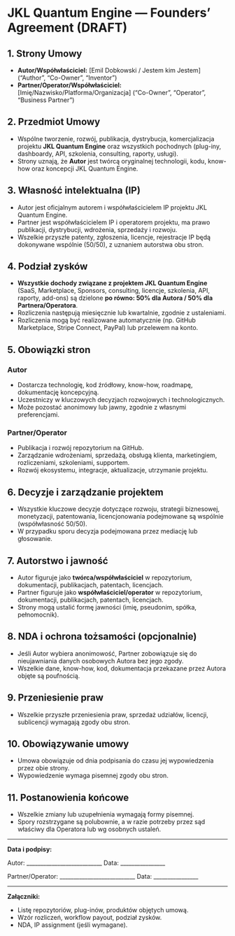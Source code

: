 # JKL Quantum Engine — Founders’ Agreement (DRAFT)

## 1. Strony Umowy
- **Autor/Współwłaściciel:** [Emil Dobkowski / Jestem kim Jestem] (“Author”, “Co-Owner”, “Inventor”)
- **Partner/Operator/Współwłaściciel:** [Imię/Nazwisko/Platforma/Organizacja] (“Co-Owner”, “Operator”, “Business Partner”)

## 2. Przedmiot Umowy
- Wspólne tworzenie, rozwój, publikacja, dystrybucja, komercjalizacja projektu **JKL Quantum Engine** oraz wszystkich pochodnych (plug-iny, dashboardy, API, szkolenia, consulting, raporty, usługi).
- Strony uznają, że **Autor** jest twórcą oryginalnej technologii, kodu, know-how oraz koncepcji JKL Quantum Engine.

## 3. Własność intelektualna (IP)
- Autor jest oficjalnym autorem i współwłaścicielem IP projektu JKL Quantum Engine.
- Partner jest współwłaścicielem IP i operatorem projektu, ma prawo publikacji, dystrybucji, wdrożenia, sprzedaży i rozwoju.
- Wszelkie przyszłe patenty, zgłoszenia, licencje, rejestracje IP będą dokonywane wspólnie (50/50), z uznaniem autorstwa obu stron.

## 4. Podział zysków
- **Wszystkie dochody związane z projektem JKL Quantum Engine** (SaaS, Marketplace, Sponsors, consulting, licencje, szkolenia, API, raporty, add-ons) są dzielone **po równo: 50% dla Autora / 50% dla Partnera/Operatora**.
- Rozliczenia następują miesięcznie lub kwartalnie, zgodnie z ustaleniami.
- Rozliczenia mogą być realizowane automatycznie (np. GitHub Marketplace, Stripe Connect, PayPal) lub przelewem na konto.

## 5. Obowiązki stron

### Autor
- Dostarcza technologię, kod źródłowy, know-how, roadmapę, dokumentację koncepcyjną.
- Uczestniczy w kluczowych decyzjach rozwojowych i technologicznych.
- Może pozostać anonimowy lub jawny, zgodnie z własnymi preferencjami.

### Partner/Operator
- Publikacja i rozwój repozytorium na GitHub.
- Zarządzanie wdrożeniami, sprzedażą, obsługą klienta, marketingiem, rozliczeniami, szkoleniami, supportem.
- Rozwój ekosystemu, integracje, aktualizacje, utrzymanie projektu.

## 6. Decyzje i zarządzanie projektem
- Wszystkie kluczowe decyzje dotyczące rozwoju, strategii biznesowej, monetyzacji, patentowania, licencjonowania podejmowane są wspólnie (współwłasność 50/50).
- W przypadku sporu decyzja podejmowana przez mediację lub głosowanie.

## 7. Autorstwo i jawność
- Autor figuruje jako **twórca/współwłaściciel** w repozytorium, dokumentacji, publikacjach, patentach, licencjach.
- Partner figuruje jako **współwłaściciel/operator** w repozytorium, dokumentacji, publikacjach, patentach, licencjach.
- Strony mogą ustalić formę jawności (imię, pseudonim, spółka, pełnomocnik).

## 8. NDA i ochrona tożsamości (opcjonalnie)
- Jeśli Autor wybiera anonimowość, Partner zobowiązuje się do nieujawniania danych osobowych Autora bez jego zgody.
- Wszelkie dane, know-how, kod, dokumentacja przekazane przez Autora objęte są poufnością.

## 9. Przeniesienie praw
- Wszelkie przyszłe przeniesienia praw, sprzedaż udziałów, licencji, sublicencji wymagają zgody obu stron.

## 10. Obowiązywanie umowy
- Umowa obowiązuje od dnia podpisania do czasu jej wypowiedzenia przez obie strony.
- Wypowiedzenie wymaga pisemnej zgody obu stron.

## 11. Postanowienia końcowe
- Wszelkie zmiany lub uzupełnienia wymagają formy pisemnej.
- Spory rozstrzygane są polubownie, a w razie potrzeby przez sąd właściwy dla Operatora lub wg osobnych ustaleń.

---

**Data i podpisy:**

Autor: ___________________________      Data: ________________

Partner/Operator: ___________________________      Data: ________________

---

**Załączniki:**
- Listę repozytoriów, plug-inów, produktów objętych umową.
- Wzór rozliczeń, workflow payout, podział zysków.
- NDA, IP assignment (jeśli wymagane).